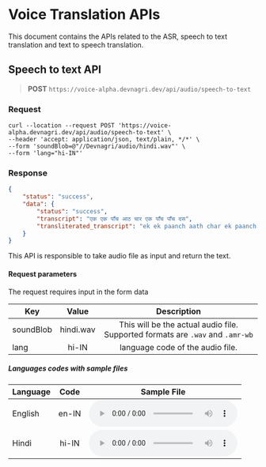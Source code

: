 # Voice Translation APIs

This document contains the APIs related to the ASR, speech to text translation and text to speech translation.

## Speech to text API

> **POST** `https://voice-alpha.devnagri.dev/api/audio/speech-to-text`

### Request

```curl
curl --location --request POST 'https://voice-alpha.devnagri.dev/api/audio/speech-to-text' \
--header 'accept: application/json, text/plain, */*' \
--form 'soundBlob=@"//Devnagri/audio/hindi.wav"' \
--form 'lang="hi-IN"'
```

### Response

```json
{
    "status": "success",
    "data": {
        "status": "success",
        "transcript": "एक एक पाँच आठ चार एक पाँच पाँच दस",
        "transliterated_transcript": "ek ek paanch aath char ek paanch paanch das"
    }
}
```

This API is responsible to take audio file as input and return the text.

#### Request parameters

The request requires input in the form data

| Key        | Value | Description
| ------------- |:-------------:|:-------------:|
| soundBlob | hindi.wav | This will be the actual audio file. Supported formats are `.wav` and `.amr-wb` |
| lang | hi-IN | language code of the audio file. |

##### Languages codes with sample files

| Language        | Code | Sample File
| ------------- |:-------------:|:-------------:|
| English | en-IN | <audio class="english" controls><source src="../public/assets/Sample-Audio-Files/english.wav" type="audio/wav"></audio> |
| Hindi | hi-IN | <audio class="hindi" controls><source src="../public/assets/Sample-Audio-Files/hindi.wav" type="audio/wav"></audio> |